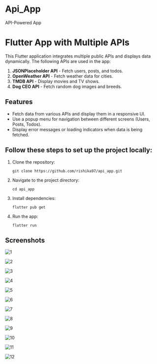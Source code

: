 # Api_App

API-Powered App

# Flutter App with Multiple APIs

This Flutter application integrates multiple public APIs and displays data dynamically. The following APIs are used in the app:

1. **JSONPlaceholder API** - Fetch users, posts, and todos.
2. **OpenWeather API** - Fetch weather data for cities.
3. **TMDB API** - Display movies and TV shows.
4. **Dog CEO API** - Fetch random dog images and breeds.

## Features

- Fetch data from various APIs and display them in a responsive UI.
- Use a popup menu for navigation between different screens (Users, Posts, Todos).
- Display error messages or loading indicators when data is being fetched.

## Follow these steps to set up the project locally:

1. Clone the repository:

   ```
   git clone https://github.com/rishika97/api_app.git
   ```

2. Navigate to the project directory:

   ```
   cd api_app
   ```

3. Install dependencies:

   ```
   flutter pub get
   ```

4. Run the app:

   ```
   flutter run
   ```
## Screenshots

![1](https://github.com/user-attachments/assets/79d0eee2-5a89-418c-8656-689a8e3b7ea4)

![2](https://github.com/user-attachments/assets/44beacf9-99c3-41eb-8628-cf1901328490)

![3](https://github.com/user-attachments/assets/82ccbe8d-d14a-4a99-9c6e-b61e582f1631)

![4](https://github.com/user-attachments/assets/f30ed706-bd83-4f74-9c1e-8a08ac76d7f2)

![5](https://github.com/user-attachments/assets/b9eed499-8fb8-4a01-ba54-8ff6a1af3394)

![6](https://github.com/user-attachments/assets/f2bc3476-0b74-4ac0-8c91-a295e31e5338)

![7](https://github.com/user-attachments/assets/e3b55099-1bca-4385-860d-a07e0bfb4443)

![8](https://github.com/user-attachments/assets/10a2f59b-429a-401b-af12-38f3da6925dd)

![9](https://github.com/user-attachments/assets/1baaabb4-bcb2-40a9-8ddd-fb8eea26709b)

![10](https://github.com/user-attachments/assets/fd18be9f-a9df-4b30-9a27-87ce74640b1b)

![11](https://github.com/user-attachments/assets/962a6d0f-31e8-42cc-8b06-3d08564b2b91)

![12](https://github.com/user-attachments/assets/12324194-604e-4b8e-925e-dacbf46188ed)
